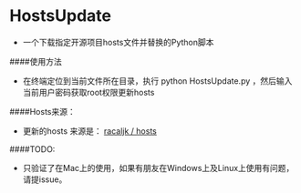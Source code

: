 # HostsUpdate
+ 一个下载指定开源项目hosts文件并替换的Python脚本

####使用方法
+ 在终端定位到当前文件所在目录，执行 python HostsUpdate.py ，然后输入当前用户密码获取root权限更新hosts


####Hosts来源：
+ 更新的hosts 来源是： [racaljk / hosts](https://github.com/racaljk/hosts)

####TODO:
+ 只验证了在Mac上的使用，如果有朋友在Windows上及Linux上使用有问题，请提issue。